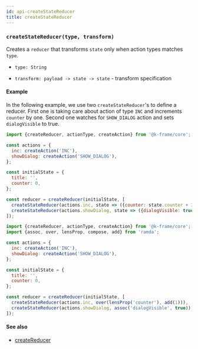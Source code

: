 ```yaml
---
id: api-createStateReducer
title: createStateReducer
---
```


### `createStateReducer(type, transform)`

Creates a `reducer` that transforms `state` only when action types matches `type`.

- `type: String`

- `transform: payload -> state -> state` - transform specification

#### Example

In the following example, we use two `createStateReducer`'s to define a reducer.
First one is taking care about action of type `INC` and increments `counter` by one.
Second one watches for `SHOW_DIALOG` action and sets `dialogVisible` to true.

<!--DOCUSAURUS_CODE_TABS-->
<!--Plain JS-->

```js
import {createReducer, actionType, createAction} from '@k-frame/core';

const actions = {
  inc: createAction('INC'),
  showDialog: createAction('SHOW_DIALOG'),
};

const initialState = {
  title: '',
  counter: 0,
};

const reducer = createReducer(initialState, [
  createStateReducer(actions.inc, state => ({counter: state.counter + 1})),
  createStateReducer(actions.showDialog, state => ({dialogVisible: true})),
]);
```

<!--With ramda-->

```js
import {createReducer, actionType, createAction} from '@k-frame/core';
import {assoc, over, lensProp, compose, add} from 'ramda';

const actions = {
  inc: createAction('INC'),
  showDialog: createAction('SHOW_DIALOG'),
};

const initialState = {
  title: '',
  counter: 0,
};

const reducer = createReducer(initialState, [
  createStateReducer(actions.inc, over(lensProp('counter'), add(1))),
  createStateReducer(actions.showDialog, assoc('dialogVisible', true)),
]);
```

<!--END_DOCUSAURUS_CODE_TABS-->

#### See also

- [createReducer](createReducer.md)
